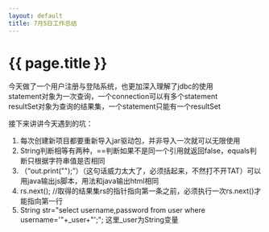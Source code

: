 ```yaml
---
layout: default
title: 7月5日工作总结
---
```


# {{ page.title }}
今天做了一个用户注册与登陆系统，也更加深入理解了jdbc的使用  
statement对象为一次查询，一个connection可以有多个statement  
resultSet对象为查询的结果集，一个statement只能有一个resultSet  

接下来讲讲今天遇到的坑：  
1. 每次创建新项目都要重新导入jar驱动包，并非导入一次就可以无限使用
2. String判断相等有两种，==判断如果不是同一个引用就返回false，equals判断只根据字符串值是否相同
3. （“out.print("<script>alert('账户密码错误！即将返回登陆界面'); window.location='index.jsp' </script>");”）（这句话威力太大了，必须括起来，不然打不开TAT）可以用java输出js脚本，用法和java输出html相同
4. rs.next(); //取得的结果集rs的指针指向第一条之前，必须执行一次rs.next()才能指向第一行
5. String str="select username,password from user where username='"+_user+"';"; 这里_user为String变量